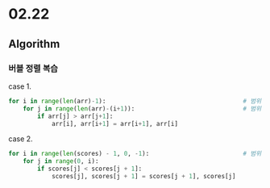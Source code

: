 # 02.22

## Algorithm



 ### **버블 정렬 복습**

case 1.

```python
for i in range(len(arr)-1):                                      # 범위 설정 주의!
	for j in range(len(arr)-(i+1)):                              # 범위 설정 주의!
		if arr[j] > arr[j+1]:
			arr[i], arr[i+1] = arr[i+1], arr[i]
```

case 2.

```python
for i in range(len(scores) - 1, 0, -1):                          # 범위 설정 주의!
	for j in range(0, i):
		if scores[j] < scores[j + 1]:
        	scores[j], scores[j + 1] = scores[j + 1], scores[j]
```
